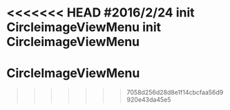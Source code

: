 <<<<<<< HEAD
#2016/2/24 init CircleimageViewMenu
init CircleimageViewMenu
=======
# CircleImageViewMenu
>>>>>>> 7058d256d28d8e1f14cbcfaa56d9920e43da45e5
